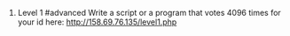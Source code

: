 1. Level 1 #advanced
Write a script or a program that votes 4096 times for your id here: http://158.69.76.135/level1.php